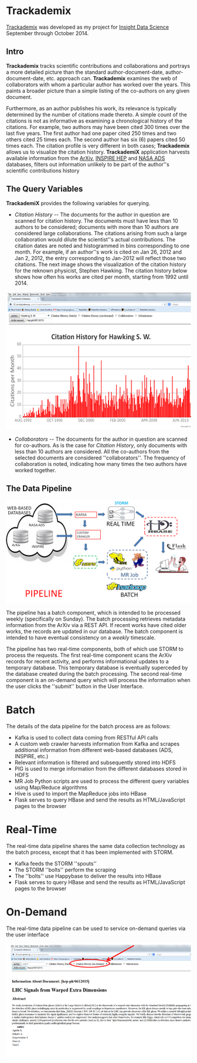 Trackademix
===========

[Trackademix](http://trackademix.com) was developed as my project for [Insight Data Science](http://insightdataengineering.com) September through October 2014.

## Intro

**Trackademix** tracks scientific contributions and collaborations and portrays a more detailed picture 
than the standard author-document-date, author-document-date, etc. approach can. 
**Trackademix** examines the web of collaborators with whom a particular author has worked over the years.
This paints a broader picture than a simple listing of the co-authors on any given document.

Furthermore, as an author publishes his work, its relevance is typically determined by the number of citations made thereto.
A simple count of the citations is not as informative as examining a chronological history of the citations.
For example, two authors may have been cited 300 times over the last five years.
The first author had one paper cited 250 times and two others cited 25 times each.
The second author has six (6) papers cited 50 times each.
The citation profile is very different in both cases; **Trackademix** allows us to visualize the citation history. 
**TrackademiX** application harvests available information from the [ArXiv](http://arxiv.org), 
[INSPIRE HEP](http://inspirehep.net) and 
[NASA ADS](http://adsabs.harvard.edu) databases, 
filters out information unlikely to be part of the author''s scientific contributions history

## The Query Variables

**TrackademiX** provides the following variables for querying.

- *Citation History* -- The documents for the author in question are scanned for citation history. 
The documents must have less than 10 authors to be considered;
documents with more than 10 authors are considered large collaborations.
The citations arising from such a large collaboration would dilute the scientist''s actual contributions.
The citation dates are noted and histogrammed in bins corresponding to one month.
For example, if an author''s work is cited on Jan 26, 2012 and Jan 2, 2012, 
the entry corresponding to Jan-2012 will reflect those two citations.
The next image shows the visualization of the citation history for the reknown physicist, Stephen Hawking. 
The citation history below shows how often his works are cited per month, starting from 1992 until 2014.

![Alt Text](https://github.com/jsvirzi/insight/blob/master/images/citations_ui.png "Citations")

- *Collaborators* -- The documents for the author in question are scanned for co-authors.
As is the case for *Citation History*, only documents with less than 10 authors are considered.
All the co-authors from the selected documents are considered ''collaborators''.
The frequency of collaboration is noted, indicating how many times the two authors have worked together.

## The Data Pipeline

![Alt Text](https://github.com/jsvirzi/insight/blob/master/images/pipeline.png "Data Pipeline")

The pipeline has a batch component, which is intended to be processed weekly (specifically on Sunday).
The batch processing retrieves metadata information from the ArXiv via a REST API.
If recent works have cited older works, the records are updated in our database.
The batch component is intended to have eventual consistency on a *weekly* timescale.

The pipeline has two real-time components, both of which use STORM to process the requests.
The first real-time component scans the ArXiv records for recent activity,
and performs informational updates to a temporary database.
This temporary database is eventually superceded by the database created during the batch processing.
The second real-time component is an on-demand query which will process the information when the user clicks
the ''submit'' button in the User Interface.

# Batch 

The details of the data pipeline for the batch process are as follows:

- Kafka is used to collect data coming from RESTful API calls
- A custom web crawler harvests information from Kafka and scrapes additional information from different web-based databases
(ADS, INSPIRE, etc.)
- Relevant information is filtered and subsequently stored into HDFS
- PIG is used to merge information from the different databases stored in HDFS 
- MR Job Python scripts are used to process the different query variables using Map/Reduce algorithms
- Hive is used to import the MapReduce jobs into HBase
- Flask serves to query HBase and send the results as HTML/JavaScript pages to the browser

# Real-Time

The real-time data pipeline shares the same data collection technology as the batch process,
except that it has been implemented with STORM.
- Kafka feeds the STORM ''spouts''
- The STORM ''bolts'' perform the scraping
- The ''bolts'' use Happybase to deliver the results into HBase
- Flask serves to query HBase and send the results as HTML/JavaScript pages to the browser

# On-Demand

The real-time data pipeline can be used to service on-demand queries via the user interface

![Alt Text](https://github.com/jsvirzi/insight/blob/master/images/generic_ui_ondemand.png "Query implementing On-Demand Data Acquisition")

